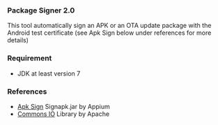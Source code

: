 ### Package Signer 2.0

This tool automatically sign an APK or an OTA update package with the Android test certificate (see Apk Sign below under references for more details)


### Requirement

- JDK at least version 7


### References

- [Apk Sign](https://github.com/appium/sign) Signapk.jar by Appium
- [Commons IO](http://commons.apache.org/proper/commons-io/) Library by Apache

